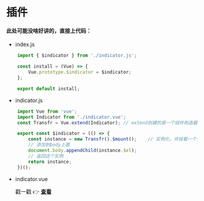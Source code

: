 # 插件

#### 此处可能没啥好讲的，直接上代码：

- index.js

``` javascript
    import { $indicator } from './indicator.js';

    const install = (Vue) => {
        Vue.prototype.$indicator = $indicator;
    };

    export default install;
```

- indicator.js

``` javascript
    import Vue from 'vue';
    import Indicator from './indicator.vue';
    const Transfr = Vue.extend(Indicator); // extend创建的是一个组件构造器

    export const $indicator = (() => {
        const instance = new Transfr().$mount();    // 实例化，并挂载一个空元素上面
        // 添加到body上面
        document.body.appendChild(instance.$el);
        // 返回这个实例
        return instance;
    })();
```

- indicator.vue

    戳一戳
    :point_right:
    [**查看**](/assets/example/indicator.vue)
